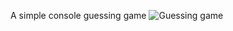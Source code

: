 A simple console guessing game 
![Guessing game](https://github.com/kerry91/csclass/assets/36702039/4dc4b50b-3b26-4d6a-9399-5b37d08daff0)
